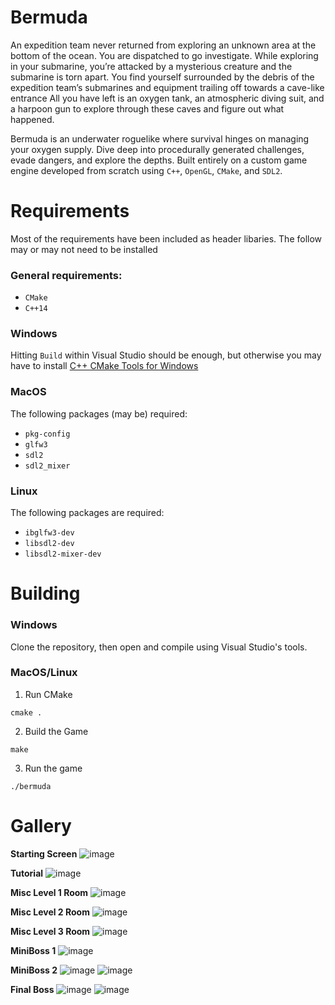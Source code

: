 # Bermuda
An expedition team never returned from exploring an unknown area at the bottom of the ocean. You are dispatched to go investigate. While exploring in your submarine, you’re attacked by a mysterious creature and the submarine is torn apart. You find yourself surrounded by the debris of the expedition team’s submarines and equipment trailing off towards a cave-like entrance
All you have left is an oxygen tank, an atmospheric diving suit, and a harpoon gun to explore through these caves and figure out what happened.
  
Bermuda is an underwater roguelike where survival hinges on managing your oxygen supply. Dive deep into procedurally generated challenges, evade dangers, and explore the depths. Built entirely on a custom game engine developed from scratch using `C++`, `OpenGL`, `CMake`, and `SDL2`.

# Requirements
Most of the requirements have been included as header libaries. The follow may or may not need to be installed

### General requirements:
- `CMake`
- `C++14`

### Windows
Hitting `Build` within Visual Studio should be enough, but otherwise you may have to install [C++ CMake Tools for Windows](https://learn.microsoft.com/en-us/cpp/build/cmake-projects-in-visual-studio#installation)

### MacOS
The following packages (may be) required:
- `pkg-config`
- `glfw3`
- `sdl2`
- `sdl2_mixer`

### Linux
The following packages are required:
- `ibglfw3-dev`
- `libsdl2-dev`
- `libsdl2-mixer-dev`

# Building
### Windows
Clone the repository, then open and compile using Visual Studio's tools.

### MacOS/Linux
1. Run CMake
```shell
cmake .
```
2. Build the Game
```shell
make
```
3. Run the game
```shell
./bermuda
```

# Gallery
**Starting Screen**
![image](https://github.com/user-attachments/assets/f2d7a982-de29-437f-857f-dd4b0e133ea5)

**Tutorial**
![image](https://github.com/user-attachments/assets/2211f5b1-410b-4163-8a5d-d625b16be160)

**Misc Level 1 Room**
![image](https://github.com/user-attachments/assets/f68b2d4e-2d61-4bcb-9291-38585fd4cbab)

**Misc Level 2 Room**
![image](https://github.com/user-attachments/assets/f4d77dea-9ad7-4a1b-96ed-0cfe79727c16)

**Misc Level 3 Room**
![image](https://github.com/user-attachments/assets/15ffc6ed-b511-45f5-9925-bce0790ac845)

**MiniBoss 1**
![image](https://github.com/user-attachments/assets/31403840-1f42-4aab-9fab-60a84bdb5d85)

**MiniBoss 2**
![image](https://github.com/user-attachments/assets/c3624e29-0629-4ddd-a721-d816e4a286c3)
![image](https://github.com/user-attachments/assets/c78edd5b-6fb1-4037-8f51-ce6003b615a2)

**Final Boss**
![image](https://github.com/user-attachments/assets/bc396f90-0c6a-466b-bf7a-eeb033f3421e)
![image](https://github.com/user-attachments/assets/2f74971a-17b1-443d-93b6-f1802d2fc02f)



